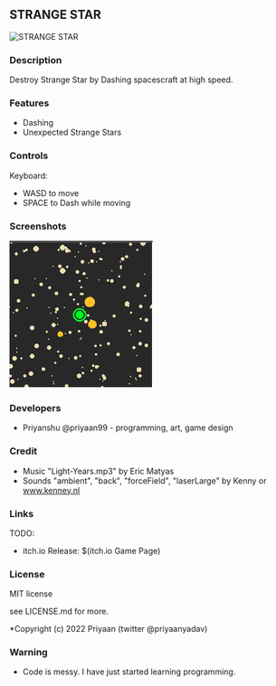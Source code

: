 ## STRANGE STAR

![STRANGE STAR](screenshots/screenshot000.png "STRANGE STAR")

### Description

Destroy Strange Star by Dashing spacescraft at high speed.

### Features

 - Dashing 
 - Unexpected Strange Stars

### Controls

Keyboard:
 - WASD to move
 - SPACE to Dash while moving

### Screenshots

![STRANGE STAR](screenshots/strange-star.png "STRANGE STAR")

### Developers

 - Priyanshu @priyaan99 - programming, art, game design 

### Credit

 - Music "Light-Years.mp3" by Eric Matyas
 - Sounds "ambient", "back", "forceField", "laserLarge" 
by Kenny or www.kenney.nl

### Links

TODO:
 - itch.io Release: $(itch.io Game Page)

### License

MIT license

see LICENSE.md for more.

*Copyright (c) 2022 Priyaan (twitter @priyaanyadav)

### Warning 
 - Code is messy. I have just started learning programming.

